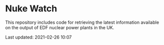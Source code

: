 # Nuke Watch

This repository includes code for retrieving the latest information available on the output of EDF nuclear power plants in the UK.

Last updated: 2021-02-26 10:07